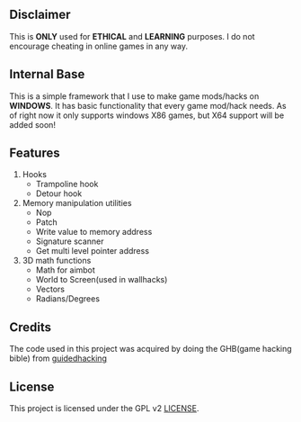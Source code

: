 ## Disclaimer

This is **ONLY** used for **ETHICAL** and **LEARNING** purposes. I do not encourage cheating in online games in any way.

## Internal Base

This is a simple framework that I use to make game mods/hacks on **WINDOWS**. It has basic functionality that every game mod/hack needs. As of right now it only supports windows X86 games, but X64 support will be added soon!

## Features

1. Hooks
   * Trampoline hook
   * Detour hook
3. Memory manipulation utilities
   * Nop
   * Patch
   * Write value to memory address
   * Signature scanner
   * Get multi level pointer address
5. 3D math functions
   * Math for aimbot
   * World to Screen(used in wallhacks)
   * Vectors
   * Radians/Degrees

## Credits

The code used in this project was acquired by doing the GHB(game hacking bible) from [guidedhacking](guidedhacking.com)

## License

This project is licensed under the GPL v2 [LICENSE](LICENSE).

